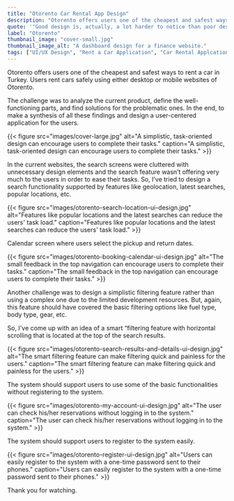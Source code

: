 ```yaml
---
title: "Otorento Car Rental App Design"
description: "Otorento offers users one of the cheapest and safest ways to rent a car in Turkey. Users can rent a car safely using desktop and mobile websites."
quote: '"Good design is, actually, a lot harder to notice than poor design, in part because good designs fit our needs so well that the design is invisible." - Don Norman'
label: "Otorento"
thumbnail_image: "cover-small.jpg"
thumbnail_image_alt: "A dashboard design for a finance website."
tags: ["UI/UX Design", "Rent a Car Application", "Car Rental Applcation", "Booking UI Design", "Rent a Car iOS Application", "Otorento Rent a Car Application", "Otorento Car Rental App Design"]
---
```


Otorento offers users one of the cheapest and safest ways to rent a car in Turkey. Users rent cars safely using either desktop or mobile websites of Otorento.

The challenge was to analyze the current product, define the well-functioning parts, and find solutions for the problematic ones. In the end, to make a synthesis of all these findings and design a user-centered application for the users.

{{< figure 
    src="images/cover-large.jpg"
    alt="A simplistic, task-oriented design can encourage users to complete their tasks."
    caption="A simplistic, task-oriented design can encourage users to complete their tasks." >}}

In the current websites, the search screens were cluttered with unnecessary design elements and the search feature wasn’t offering very much to the users in order to ease their tasks. So, I’ve tried to design a search functionality supported by features like geolocation, latest searches, popular locations, etc.

{{< figure 
    src="images/otorento-search-location-ui-design.jpg"
    alt="Features like popular locations and the latest searches can reduce the users' task load."
    caption="Features like popular locations and the latest searches can reduce the users' task load." >}}

Calendar screen where users select the pickup and return dates.

{{< figure 
    src="images/otorento-booking-calendar-ui-design.jpg"
    alt="The small feedback in the top navigation can encourage users to complete their tasks."
    caption="The small feedback in the top navigation can encourage users to complete their tasks." >}}

Another challenge was to design a simplistic filtering feature rather than using a complex one due to the limited development resources. But, again, this feature should have covered the basic filtering options like fuel type, body type, gear, etc.

So, I've come up with an idea of a smart “filtering feature with horizontal scrolling that is located at the top of the search results.

{{< figure 
    src="images/otorento-search-results-and-details-ui-design.jpg"
    alt="The smart filtering feature can make filtering quick and painless for the users."
    caption="The smart filtering feature can make filtering quick and painless for the users." >}}

The system should support users to use some of the basic functionalities without registering to the system.

{{< figure 
    src="images/otorento-my-account-ui-design.jpg"
    alt="The user can check his/her reservations without logging in to the system."
    caption="The user can check his/her reservations without logging in to the system." >}}

The system should support users to register to the system easily.

{{< figure 
    src="images/otorento-register-ui-design.jpg"
    alt="Users can easily register to the system with a one-time password sent to their phones."
    caption="Users can easily register to the system with a one-time password sent to their phones." >}}

Thank you for watching.
